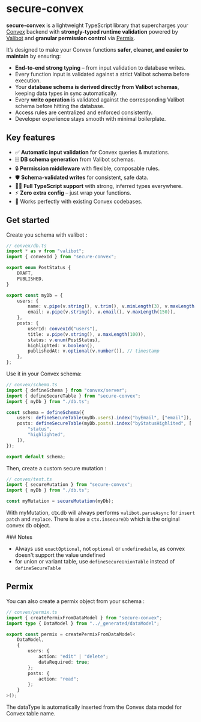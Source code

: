 # secure-convex

**secure-convex** is a lightweight TypeScript library that supercharges your [Convex](https://convex.dev) backend with **strongly-typed runtime validation** powered by [Valibot](https://valibot.dev) and **granular permission control** via [Permix](https://github.com/davethan/permix).

It’s designed to make your Convex functions **safer, cleaner, and easier to maintain** by ensuring:

- **End-to-end strong typing** – from input validation to database writes.
- Every function input is validated against a strict Valibot schema before execution.
- Your **database schema is derived directly from Valibot schemas**, keeping data types in sync automatically.
- Every **write operation** is validated against the corresponding Valibot schema before hitting the database.
- Access rules are centralized and enforced consistently.
- Developer experience stays smooth with minimal boilerplate.

## Key features

- ✅ **Automatic input validation** for Convex queries & mutations.
- 🗄 **DB schema generation** from Valibot schemas.
- 🔒 **Permission middleware** with flexible, composable rules.
- 🛡 **Schema-validated writes** for consistent, safe data.
- 🧑‍💻 **Full TypeScript support** with strong, inferred types everywhere.
- ⚡ **Zero extra config** – just wrap your functions.
- 🧩 Works perfectly with existing Convex codebases.

## Get started

Create you schema with valibot :

```ts
// convex/db.ts
import * as v from "valibot";
import { convexId } from "secure-convex";

export enum PostStatus {
    DRAFT,
    PUBLISHED,
}

export const myDb = {
    users: {
        name: v.pipe(v.string(), v.trim(), v.minLength(3), v.maxLength(100)),
        email: v.pipe(v.string(), v.email(), v.maxLength(150)),
    },
    posts: {
        userId: convexId("users"),
        title: v.pipe(v.string(), v.maxLength(100)),
        status: v.enum(PostStatus),
        highlighted: v.boolean(),
        publishedAt: v.optional(v.number()), // timestamp
    },
};
```

Use it in your Convex schema:

```ts
// convex/schema.ts
import { defineSchema } from "convex/server";
import { defineSecureTable } from "secure-convex";
import { myDb } from "./db.ts";

const schema = defineSchema({
    users: defineSecureTable(myDb.users).index("byEmail", ["email"]),
    posts: defineSecureTable(myDb.posts).index("byStatusHighlited", [
        "status",
        "highlighted",
    ]),
});

export default schema;
```

Then, create a custom secure mutation :

```ts
// convex/test.ts
import { secureMutation } from "secure-convex";
import { myDb } from "./db.ts";

const myMutation = secureMutation(myDb);
```

With myMutation, ctx.db will always performs `valibot.parseAsync` for `insert` `patch` and `replace`.
There is alse a `ctx.insecureDb` which is the original convex db object.

### Notes

- Always use `exactOptional`, not `optional` or `undefinedable`, as convex doesn't support the value undefined
- for union or variant table, use `defineSecureUnionTable` instead of `defineSecureTable`

## Permix

You can also create a permix object from your schema :

```ts
// convex/permix.ts
import { createPermixFromDataModel } from "secure-convex";
import type { DataModel } from "../_generated/dataModel";

export const permix = createPermixFromDataModel<
    DataModel,
    {
        users: {
            action: "edit" | "delete";
            dataRequired: true;
        };
        posts: {
            action: "read";
        };
    }
>();
```

The dataType is automatically inserted from the Convex data model for Convex table name.
